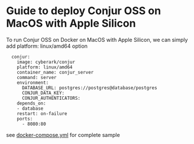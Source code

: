 # Guide to deploy Conjur OSS on MacOS with Apple Silicon 

To run Conjur OSS on Docker on MacOS with Apple Silicon, we can simply add platform: linux/amd64 option

```
  conjur:
    image: cyberark/conjur
    platform: linux/amd64
    container_name: conjur_server
    command: server
    environment:
      DATABASE_URL: postgres://postgres@database/postgres
      CONJUR_DATA_KEY:
      CONJUR_AUTHENTICATORS:
    depends_on:
    - database
    restart: on-failure
    ports:
      - 8080:80
```
see [docker-compose.yml](https://github.com/quincycheng/conjur-on-mac/blob/main/docker-compose.yml) for complete sample
